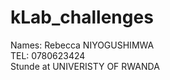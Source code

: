 # kLab_challenges


Names: Rebecca NIYOGUSHIMWA<br>
TEL: 0780623424<br>
Stunde at UNIVERISTY OF RWANDA<br>
